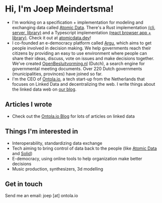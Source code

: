 # Hi, I'm Joep Meindertsma!

- I'm working on a specification + implementation for modeling and exchanging data called [Atomic Data](https://docs.atomicdata.dev). There's a Rust implementation [(cli, server, library)](https://github.com/joepio/atomic) and a Typescript implementation [(react browser app + library)](https://github.com/joepio/atomic-data-browser). Check it out at [atomicdata.dev](https://atomicdata.dev/)!
- I co-founded an e-democracy platform called [Argu](https://argu.co), which aims to get people involved in decision making. We help governments reach their citizens by providing an easy to use environment where people can share their ideas, discuss, vote on issues and make decisions together. We've created [OpenBesluitvorming.nl](openbesluitvorming.nl/) (Dutch), a search engine for governmental meeting documents. Over 220 Dutch governments (municipalities, provinces) have joined so far.
- I'm the CEO of [Ontola.io](https://ontola.io), a tech start-up from the Netherlands that focuses on Linked Data and decentralizing the web. I write things about the linked data web on [our blog](https://ontola.io/blog).

## Articles I wrote

- Check out the [Ontola.io Blog](https://ontola.io/blog) for lots of articles on linked data

## Things I'm interested in

- Interoperability, standardizing data exchange
- Tech aiming to bring control of data back to the people (like [Atomic Data](https://atomicdata.dev/) and [Solid](https://solidproject.org/))
- E-democracy, using online tools to help organization make better decisions
- Music production, synthesizers, 3d modelling

## Get in touch

Send me an email: joep [at] ontola.io 

